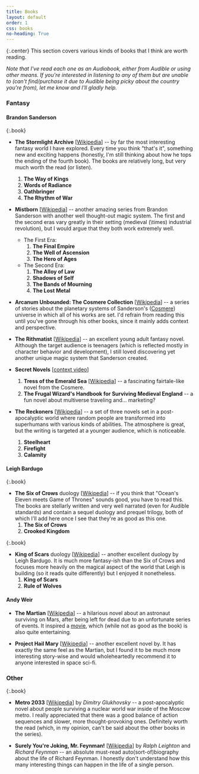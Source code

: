 ```yaml
---
title: Books
layout: default
order: 1
css: books
no-heading: True
---
```


{:.center}
This section covers various kinds of books that I think are worth reading.

_Note that I've read each one as an Audiobook, either from Audible or using other means. If you're interested in listening to any of them but are unable to (can't find/purchase it due to Audible being picky about the country you're from), let me know and I'll gladly help._

### Fantasy

#### Brandon Sanderson

{:.book}
- **The Stormlight Archive** [[Wikipedia](https://en.wikipedia.org/wiki/The_Stormlight_Archive)] -- by far the most interesting fantasy world I have explored. Every time you think "that's it", something new and exciting happens (honestly, I'm still thinking about how he tops the ending of the fourth book). The books are relatively long, but very much worth the read (or listen).
	1. **The Way of Kings**
	2. **Words of Radiance**
	3. **Oathbringer**
	4. **The Rhythm of War**

- **Mistborn** [[Wikipedia](https://en.wikipedia.org/wiki/Mistborn_series)] -- another amazing series from Brandon Sanderson with another well thought-out magic system. The first and the second eras vary greatly in their setting (medieval \(\times\) industrial revolution), but I would argue that they both work extremely well.
	- The First Era:
		1. **The Final Empire**
		2. **The Well of Ascension**
		3. **The Hero of Ages**
	- The Second Era:
		1. **The Alloy of Law**
		2. **Shadows of Self**
		3. **The Bands of Mourning**
		4. **The Lost Metal**

- **Arcanum Unbounded: The Cosmere Collection** [[Wikipedia](https://en.wikipedia.org/wiki/Arcanum_Unbounded:_The_Cosmere_Collection)] -- a series of stories about the planetary systems of Sanderson's ([Cosmere](https://en.wikipedia.org/wiki/Brandon_Sanderson#Cosmere)) universe in which all of his works are set. I'd refrain from reading this until you've gone through his other books, since it mainly adds context and perspective.

- **The Rithmatist** [[Wikipedia](https://en.wikipedia.org/wiki/The_Rithmatist)] -- an excellent young adult fantasy novel. Although the target audience is teenagers (which is reflected mostly in character behavior and development), I still loved discovering yet another unique magic system that Sanderson created.

- **Secret Novels** [[context video](https://www.youtube.com/watch?v=6a-k6eaT-jQ)]
	1. **Tress of the Emerald Sea** [[Wikipedia](https://en.wikipedia.org/wiki/Tress_of_the_Emerald_Sea)] -- a fascinating fairtale-like novel from the Cosmere.
	2. **The Frugal Wizard's Handbook for Surviving Medieval England** -- a fun novel about multiverse traveling and... marketing?

- **The Reckoners** [[Wikipedia](https://en.wikipedia.org/wiki/The_Reckoners)] -- a set of three novels set in a post-apocalyptic world where random people are transformed into superhumans with various kinds of abilities. The atmosphere is great, but the writing is targeted at a younger audience, which is noticeable.
	1. **Steelheart**
	2. **Firefight**
	3. **Calamity**

#### Leigh Bardugo

{:.book}
- **The Six of Crows** duology [[Wikipedia](https://en.wikipedia.org/wiki/Six_of_Crows)] -- if you think that "Ocean's Eleven meets Game of Thrones" sounds good, you have to read this. The books are stellarly written and very well narrated (even for Audible standards) and contain a sequel duology and prequel trilogy, both of which I'll add here once I see that they're as good as this one.
	1. **The Six of Crows**
	2. **Crooked Kingdom**

{:.book}
- **King of Scars** duology [[Wikipedia](https://en.wikipedia.org/wiki/King_of_Scars)] -- another excellent duology by Leigh Bardugo. It is much more fantasy-ish than the Six of Crows and focuses more heavily on the magical aspect of the world that Leigh is building (so it reads quite differently) but I enjoyed it nonetheless.
	1. **King of Scars**
	2. **Rule of Wolves**

#### Andy Weir

- **The Martian** [[Wikipedia](https://en.wikipedia.org/wiki/The_Martian_(Weir_novel))] -- a hilarious novel about an astronaut surviving on Mars, after being left for dead due to an unfortunate series of events. It inspired a [movie](https://en.wikipedia.org/wiki/The_Martian_(film)#Reception), which (while not as good as the book) is also quite entertaining.

- **Project Hail Mary** [[Wikipedia](https://en.wikipedia.org/wiki/Project_Hail_Mary)] -- another excellent novel by. It has exactly the same feel as the Martian, but I found it to be much more interesting story-wise and would wholeheartedly recommend it to anyone interested in space sci-fi.

### Other

{:.book}
- **Metro 2033** [[Wikipedia](https://en.wikipedia.org/wiki/Metro_2033)] by _Dimitry Glukhovsky_ -- a post-apocalyptic novel about people surviving a nuclear world war inside of the Moscow metro. I really appreciated that there was a good balance of action sequences and slower, more thought-provoking ones. Definitely worth the read (which, in my opinion, can't be said about the other books in the series).

- **Surely You're Joking, Mr. Feynman!** [[Wikipedia](https://en.wikipedia.org/wiki/Surely_You%27re_Joking,_Mr._Feynman!)] by _Ralph Leighton_ and _Richard Feynman_ -- an absolute must-read auto(sort-of)biography about the life of Richard Feynman. I honestly don't understand how this many interesting things can happen in the life of a single person.
